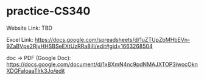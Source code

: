 # practice-CS340

Website Link:
TBD


Excel Link:
https://docs.google.com/spreadsheets/d/1uZTUpZbMHbEVn-9ZaBVpe2RjvHHSBSeEXtUzRRa8iII/edit#gid=1663268504


doc -> PDF (Google Doc):
https://docs.google.com/document/d/1xBXmN4nc9pdNMAJXTOP3iwocOknXDGFaIoaaTlrk3Jo/edit

